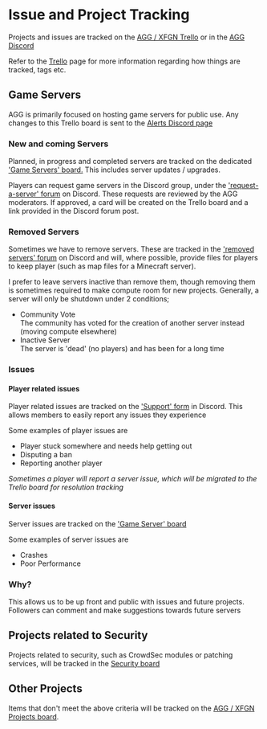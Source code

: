 # Issue and Project Tracking

Projects and issues are tracked on the [AGG / XFGN Trello](https://trello.com/w/agamersgrindxfgn) or in the [AGG Discord](https://discord.agamersgrind.com)

Refer to the [Trello](../service-overviews/other-adhoc-apps/trello.md) page for more information regarding how things are tracked, tags etc.

## Game Servers <a href="#bkmrk-game-servers" id="bkmrk-game-servers"></a>

AGG is primarily focused on hosting game servers for public use. Any changes to this Trello board is sent to the [Alerts Discord page](https://discord.com/channels/1112671736090066976/1112673487308460112)

### New and coming Servers

Planned, in progress and completed servers are tracked on the dedicated ['Game Servers' board.](https://trello.com/b/cyarYq2T/game-servers) This includes server updates / upgrades.

Players can request game servers in the Discord group, under the ['request-a-server' forum](https://discord.com/channels/1112671736090066976/1112676695787458590) on Discord. These requests are reviewed by the AGG moderators. If approved, a card will be created on the Trello board and a link provided in the Discord forum post.

### Removed Servers

Sometimes we have to remove servers. These are tracked in the ['removed servers' forum](https://discord.com/channels/1112671736090066976/1113263066210127933) on Discord and will, where possible, provide files for players to keep player (such as map files for a Minecraft server).

I prefer to leave servers inactive than remove them, though removing them is sometimes required to make compute room for new projects. Generally, a server will only be shutdown under 2 conditions;

* Community Vote\
  The community has voted for the creation of another server instead (moving compute elsewhere)
* Inactive Server\
  The server is 'dead' (no players) and has been for a long time

### Issues

#### Player related issues

Player related issues are tracked on the ['Support' form](https://discord.com/channels/1112671736090066976/1112673830071181343) in Discord. This allows members to easily report any issues they experience

Some examples of player issues are

* Player stuck somewhere and needs help getting out
* Disputing a ban
* Reporting another player

_Sometimes a player will report a server issue, which will be migrated to the Trello board for resolution tracking_

#### Server issues

Server issues are tracked on the ['Game Server' board](https://trello.com/b/cyarYq2T/game-servers)

Some examples of server issues are

* Crashes
* Poor Performance

### **Why?**

This allows us to be up front and public with issues and future projects. Followers can comment and make suggestions towards future servers



## Projects related to Security

Projects related to security, such as CrowdSec modules or patching services, will be tracked in the [Security board](https://trello.com/b/qX7rrek9/security-dashboard)

## Other Projects <a href="#bkmrk-infrastructure-and-p" id="bkmrk-infrastructure-and-p"></a>

Items that don't meet the above criteria will be tracked on the [AGG / XFGN Projects board](https://trello.com/b/QXuFZXvj/agg-xfgn-projects).

